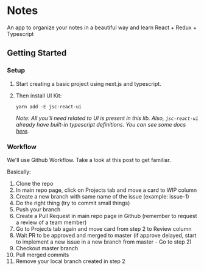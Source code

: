 # Notes

An app to organize your notes in a beautiful way and learn React + Redux + Typescript

## Getting Started

### Setup

1. Start creating a basic project using next.js and typescript.
2. Then install UI Kit:

    `yarn add -E jsc-react-ui`

    _Note: All you'll need related to UI is present in this lib. Also, `jsc-react-ui` already have built-in typescript definitions. You can see some docs [here]()._

### Workflow

We'll use Github Workflow. Take a look at this post to get familiar.

Basically:

1. Clone the repo
2. In main repo page, click on Projects tab and move a card to WIP column
3. Create a new branch with same name of the issue (example: issue-1)
4. Do the right thing (try to commit small things)
5. Push your branch
6. Create a Pull Request in main repo page in Github (remember to request a review of a team member)
7. Go to Projects tab again and move card from step 2 to Review column
8. Wait PR to be approved and merged to master (if approve delayed, start to implement a new issue in a new branch from master - Go to step 2)
9. Checkout master branch
10. Pull merged commits
11. Remove your local branch created in step 2
